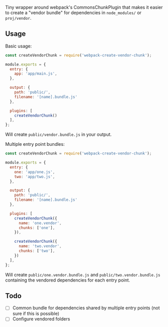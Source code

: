 Tiny wrapper around webpack's CommonsChunkPlugin that makes it easier to create a "vendor bundle" for dependencies in `node_modules/` or `proj/vendor`.

## Usage

Basic usage:

```js
const createVendorChunk = require('webpack-create-vendor-chunk');

module.exports = {
  entry: {
    app: 'app/main.js',
  },

  output: {
    path: 'public/',
    filename: '[name].bundle.js'
  },

  plugins: [
    createVendorChunk()
  ],
};
```

Will create `public/vendor.bundle.js` in your output.

Multiple entry point bundles:


```js
const createVendorChunk = require('webpack-create-vendor-chunk');

module.exports = {
  entry: {
    one: 'app/one.js',
    two: 'app/two.js',
  },

  output: {
    path: 'public/',
    filename: '[name].bundle.js'
  },

  plugins: [
    createVendorChunk({
      name: 'one.vendor',
      chunks: ['one'],
    }),

    createVendorChunk({
      name: 'two.vendor',
      chunks: ['two'],
    })
  ],
};
```

Will create `public/one.vendor.bundle.js` and `public/two.vendor.bundle.js` containing the vendored dependencies for each entry point.

## Todo

- [ ] Common bundle for dependencies shared by multiple entry points (not sure if this is possible)
- [ ] Configure vendored folders
